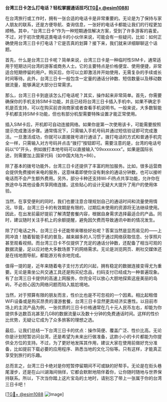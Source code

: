**台湾三日卡怎么打电话？轻松掌握通话技巧[[TG💪+ @esim1088](https://t.me/s/esim1088)]**

在台湾旅行或工作时，拥有一张合适的电话卡是非常重要的。无论是为了保持与家人朋友的联系，还是方便导航、查询信息，一张好的电话卡都能让我们的行程更加顺畅。其中，“台湾三日卡”作为一种短期通信解决方案，受到了许多游客的喜爱。不过，对于初次使用这类电话卡的小伙伴来说，可能会有一些疑问，比如：如何正确使用台湾三日卡打电话？它是否真的划算？接下来，我们就来详细聊聊这个话题。

首先，什么是台湾三日卡呢？简单来说，台湾三日卡是一种临时性SIM卡，通常适用于短期访问台湾的游客或商务人士。它的主要特点是价格便宜、使用便捷，非常适合短期停留的用户。购买后，你可以立即激活并开始使用，无需复杂的手续或长时间等待。此外，台湾三日卡一般包含一定量的通话分钟数、短信数量以及移动数据流量，能够满足大部分日常需求。

那么，台湾三日卡到底该怎么打电话呢？其实，操作起来非常简单。首先，你需要确保你的手机支持SIM卡功能，并且已经将台湾三日卡插入手机中。如果不确定手机是否支持，可以在购买前咨询商家或者查看手机说明书。一般来说，大多数智能手机都支持SIM卡功能，但也有部分机型需要特殊设置才能正常使用。

插入SIM卡后，开机即可自动连接网络。如果你是第一次使用该卡，可能需要按照提示完成激活步骤。通常情况下，只需输入手机号码并通过短信验证即可完成激活。一旦激活成功，你就可以直接拨号进行通话了。拨打电话的方式和普通手机完全一样，只需输入对方号码并点击“拨打”按钮即可。需要注意的是，台湾的电话号码以“0”开头，例如拨打本地号码可以直接输入“09xxxxxxxx”。如果是国际长途，则需要加上国家代码（如中国大陆为+86）。

除了基本的拨号功能外，台湾三日卡还提供了丰富的附加服务。比如，很多运营商会提供免费接听来电的服务，这意味着即使你没有剩余的通话分钟数，也可以接听电话而不会产生额外费用。另外，部分卡种还支持Wi-Fi热点共享功能，允许你在旅途中与其他设备共享网络连接。这些贴心的设计无疑大大提升了用户的使用体验。

当然，在享受便利的同时，我们也要注意合理规划自己的通话时间和流量使用情况。毕竟，台湾三日卡的有效期是有限的，过期后未使用的资源将无法继续使用。因此，在出发前最好提前了解清楚套餐内容，根据自身需求选择最适合的产品。同时，建议随时关注手机上的余额提醒，避免因欠费而导致通讯中断的情况发生。

除了打电话之外，台湾三日卡还能带来哪些好处呢？答案当然是显而易见的——上网冲浪！随着智能手机的普及，越来越多的人习惯于通过网络获取信息、分享照片甚至观看视频。而台湾三日卡不仅提供了充足的通话分钟数，还配备了相当可观的数据流量，足以应对绝大多数场景下的网络需求。无论是浏览网页、刷社交媒体还是在线地图导航，都能游刃有余地完成。

值得一提的是，近年来随着电子支付方式的兴起，拥有稳定的数据连接变得尤为重要。无论是乘坐公共交通工具还是购买纪念品，扫码支付已经成为一种普遍现象。有了台湾三日卡提供的高速上网服务，你完全可以放心大胆地探索这座美丽的岛屿，不必担心因为网络问题而陷入尴尬境地。

当然，对于预算有限的朋友而言，性价比也是不可忽视的一个因素。相比起租借WiFi设备或是购买昂贵的漫游套餐，台湾三日卡显然更具经济实惠性。以目前市场上的主流产品为例，一张优质的三日卡价格通常在几十元人民币左右，却能为你提供多达数百兆甚至几GB的数据流量以及数十分钟的免费通话时间。这样的性价比优势，无疑让它成为了众多旅客的理想之选。

最后，让我们总结一下台湾三日卡的优点：操作简便、覆盖广泛、性价比高。无论你是计划短暂访问台湾，还是希望为未来出行做准备，这款小小的卡片都能为你提供全方位的支持。不过，为了更好地发挥其作用，建议大家在使用前做好充分准备，比如提前下载必要的应用程序、熟悉当地的文化习俗等。只有这样，才能真正享受到旅行的乐趣。

总而言之，台湾三日卡绝对是你短暂停留期间不可或缺的好帮手。无论是在街头巷尾漫步，还是在山川湖海间徜徉，它都会默默地陪伴着你，让你随时随地与世界保持联系。所以，下次当你踏上这片宝岛的土地时，请别忘了带上一张属于你的台湾三日卡吧！

[[TG💪+ @esim1088](https://t.me/s/esim1088) ![Image](https://i.postimg.cc/4NQfJmqS/Snipaste-2025-05-13-00-14-12.png)]